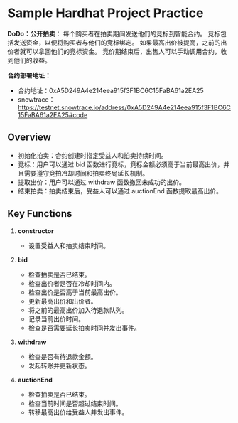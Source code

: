 # Sample Hardhat Project Practice

**DoDo：公开拍卖**：
每个购买者在拍卖期间发送他们的竞标到智能合约。 竞标包括发送资金，以便将购买者与他们的竞标绑定。 如果最高出价被提高，之前的出价者就可以拿回他们的竞标资金。 竞价期结束后，出售人可以手动调用合约，收到他们的收益。

**合约部署地址：**
- 合约地址：0xA5D249A4e214eea915f3F1BC6C15FaBA61a2EA25
- snowtrace：https://testnet.snowtrace.io/address/0xA5D249A4e214eea915f3F1BC6C15FaBA61a2EA25#code

## Overview

- 初始化拍卖：合约创建时指定受益人和拍卖持续时间。
- 竞标：用户可以通过 bid 函数进行竞标，竞标金额必须高于当前最高出价，并且需要遵守竞拍冷却时间和拍卖终局延长机制。
- 提取出价：用户可以通过 withdraw 函数撤回未成功的出价。
- 结束拍卖：拍卖结束后，受益人可以通过 auctionEnd 函数提取最高出价。

## Key Functions

1. **constructor**

   - 设置受益人和拍卖结束时间。

2. **bid**

   - 检查拍卖是否已结束。
   - 检查出价者是否在冷却时间内。
   - 检查出价是否高于当前最高出价。
   - 更新最高出价和出价者。
   - 将之前的最高出价加入待退款队列。
   - 记录当前出价时间。
   - 检查是否需要延长拍卖时间并发出事件。

3. **withdraw**

   - 检查是否有待退款金额。
   - 发起转账并更新状态。

4. **auctionEnd**
   - 检查拍卖是否已结束。
   - 检查当前时间是否超过结束时间。
   - 转移最高出价给受益人并发出事件。
